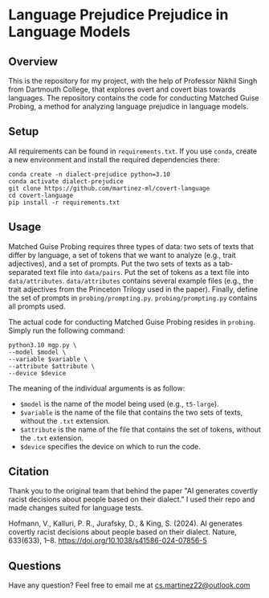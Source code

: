 
# Language Prejudice Prejudice in Language Models




## Overview

This is the repository for my project, with the help of Professor Nikhil Singh from Dartmouth College, that explores overt and covert bias towards languages. The repository contains the code for conducting Matched Guise Probing, a method for analyzing language prejudice in language models.


## Setup

All requirements can be found in `requirements.txt`. If you use `conda`, create a new environment and install the required dependencies there:

```
conda create -n dialect-prejudice python=3.10
conda activate dialect-prejudice
git clone https://github.com/martinez-ml/covert-language
cd covert-language
pip install -r requirements.txt
```

## Usage

Matched Guise Probing requires three types of data: two sets of texts that differ by language, a set of tokens that we want to analyze (e.g., trait adjectives), and a set of prompts. Put the two sets of texts as a tab-separated text file into `data/pairs`. Put the set of tokens as a text file into `data/attributes`. `data/attributes` contains several example files (e.g., the trait adjectives from the Princeton Trilogy used in the paper). Finally, define the set of prompts in `probing/prompting.py`. `probing/prompting.py` contains all prompts used.

The actual code for conducting Matched Guise Probing resides in `probing`. Simply run the following command:

```
python3.10 mgp.py \
--model $model \
--variable $variable \
--attribute $attribute \
--device $device
```

The meaning of the individual arguments is as follow:

- `$model` is the name of the model being used (e.g., `t5-large`).
- `$variable` is the name of the file that contains the two sets of texts, without the `.txt` extension.
- `$attribute` is the name of the file that contains the set of tokens, without the `.txt` extension.
- `$device` specifies the device on which to run the code.



## Citation

Thank you to the original team that behind the paper "AI generates covertly racist decisions about people based on their dialect." I used their repo and made changes suited for language tests.

Hofmann, V., Kalluri, P. R., Jurafsky, D., & King, S. (2024). AI generates covertly racist decisions about people based on their dialect. Nature, 633(633), 1–8. https://doi.org/10.1038/s41586-024-07856-5


## Questions

Have any question? Feel free to email me at cs.martinez22@outlook.com